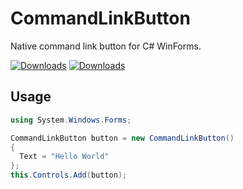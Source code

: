 # CommandLinkButton
Native command link button for C# WinForms.

  [![Downloads](https://img.shields.io/nuget/v/CommandLinkButton?logo=nuget&logoColor=nuget&style=for-the-badge)](https://www.nuget.org/packages/CommandLinkButton)
  [![Downloads](https://img.shields.io/nuget/dt/CommandLinkButton?logo=nuget&logoColor=nuget&style=for-the-badge)](#)

## Usage
```csharp
using System.Windows.Forms;

CommandLinkButton button = new CommandLinkButton()
{
  Text = "Hello World"
};
this.Controls.Add(button);
```

